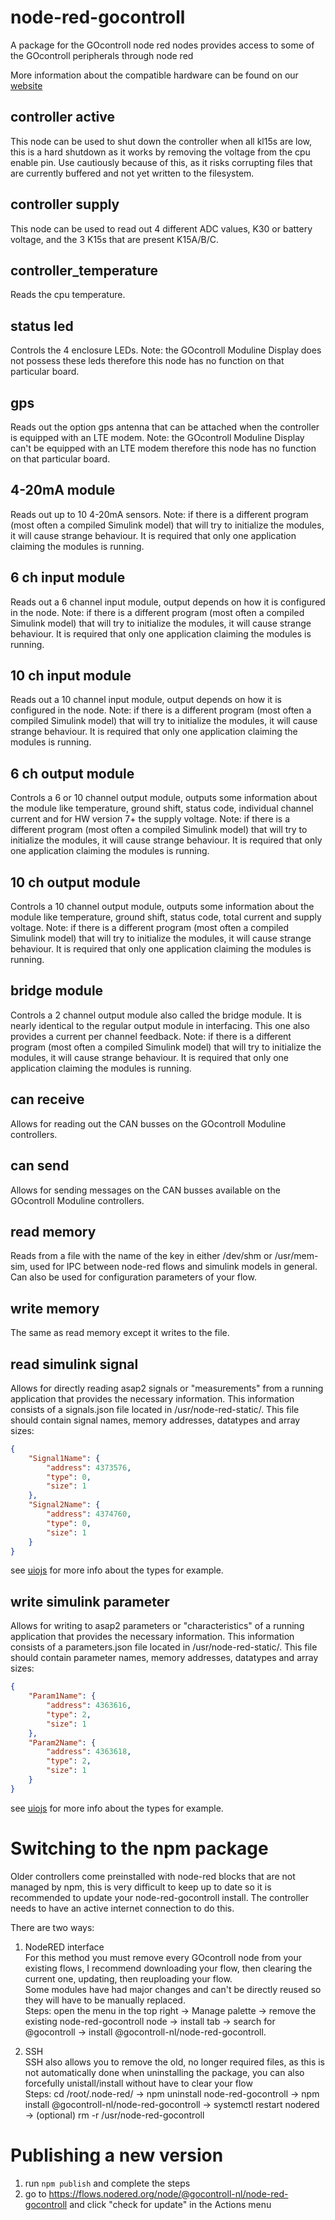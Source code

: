# node-red-gocontroll
A package for the GOcontroll node red nodes
provides access to some of the GOcontroll peripherals through node red

More information about the compatible hardware can be found on our [website](https://gocontroll.com/products/)

## controller active
This node can be used to shut down the controller when all kl15s are low, this is a hard shutdown as it works by removing the voltage from the cpu enable pin.
Use cautiously because of this, as it risks corrupting files that are currently buffered and not yet written to the filesystem.

## controller supply
This node can be used to read out 4 different ADC values, K30 or battery voltage, and the 3 K15s that are present K15A/B/C.

## controller_temperature
Reads the cpu temperature.

## status led
Controls the 4 enclosure LEDs.
Note: the GOcontroll Moduline Display does not possess these leds therefore this node has no function on that particular board.

## gps
Reads out the option gps antenna that can be attached when the controller is equipped with an LTE modem.
Note: the GOcontroll Moduline Display can't be equipped with an LTE modem therefore this node has no function on that particular board.

## 4-20mA module
Reads out up to 10 4-20mA sensors.
Note: if there is a different program (most often a compiled Simulink model) that will try to initialize the modules, it will cause strange behaviour.
It is required that only one application claiming the modules is running.

## 6 ch input module
Reads out a 6 channel input module, output depends on how it is configured in the node.
Note: if there is a different program (most often a compiled Simulink model) that will try to initialize the modules, it will cause strange behaviour.
It is required that only one application claiming the modules is running.

## 10 ch input module
Reads out a 10 channel input module, output depends on how it is configured in the node.
Note: if there is a different program (most often a compiled Simulink model) that will try to initialize the modules, it will cause strange behaviour.
It is required that only one application claiming the modules is running.

## 6 ch output module
Controls a 6 or 10 channel output module, outputs some information about the module like temperature, ground shift, status code, individual channel current and for HW version 7+ the supply voltage.
Note: if there is a different program (most often a compiled Simulink model) that will try to initialize the modules, it will cause strange behaviour.
It is required that only one application claiming the modules is running.

## 10 ch output module
Controls a 10 channel output module, outputs some information about the module like temperature, ground shift, status code, total current and supply voltage.
Note: if there is a different program (most often a compiled Simulink model) that will try to initialize the modules, it will cause strange behaviour.
It is required that only one application claiming the modules is running.

## bridge module
Controls a 2 channel output module also called the bridge module. It is nearly identical to the regular output module in interfacing.
This one also provides a current per channel feedback.
Note: if there is a different program (most often a compiled Simulink model) that will try to initialize the modules, it will cause strange behaviour.
It is required that only one application claiming the modules is running.

## can receive
Allows for reading out the CAN busses on the GOcontroll Moduline controllers.

## can send
Allows for sending messages on the CAN busses available on the GOcontroll Moduline controllers.

## read memory
Reads from a file with the name of the key in either /dev/shm or /usr/mem-sim, used for IPC between node-red flows and simulink models in general.
Can also be used for configuration parameters of your flow.

## write memory
The same as read memory except it writes to the file.

## read simulink signal
Allows for directly reading asap2 signals or "measurements" from a running application that provides the necessary information.
This information consists of a signals.json file located in /usr/node-red-static/.
This file should contain signal names, memory addresses, datatypes and array sizes:
``` json
{
    "Signal1Name": {
        "address": 4373576,
        "type": 0,
        "size": 1
    },
    "Signal2Name": {
        "address": 4374760,
        "type": 0,
        "size": 1
    }
}
```
see [uiojs](https://www.npmjs.com/package/uiojs) for more info about the types for example.

## write simulink parameter
Allows for writing to asap2 parameters or "characteristics" of a running application that provides the necessary information.
This information consists of a parameters.json file located in /usr/node-red-static/.
This file should contain parameter names, memory addresses, datatypes and array sizes:
``` json
{
    "Param1Name": {
        "address": 4363616,
        "type": 2,
        "size": 1
    },
	"Param2Name": {
        "address": 4363618,
        "type": 2,
        "size": 1
    }
}
```
see [uiojs](https://www.npmjs.com/package/uiojs) for more info about the types for example.

# Switching to the npm package

Older controllers come preinstalled with node-red blocks that are not managed by npm, this is very difficult to keep up to date so it is recommended to update your node-red-gocontroll install.
The controller needs to have an active internet connection to do this.

There are two ways:
1. NodeRED interface  
For this method you must remove every GOcontroll node from your existing flows, I recommend downloading your flow, then clearing the current one, updating, then reuploading your flow.  
Some modules have had major changes and can't be directly reused so they will have to be manually replaced.  
Steps: open the menu in the top right -> Manage palette -> remove the existing node-red-gocontroll node -> install tab -> search for @gocontroll -> install @gocontroll-nl/node-red-gocontroll.

2. SSH  
SSH also allows you to remove the old, no longer required files, as this is not automatically done when uninstalling the package, you can also forcefully unistall/install without have to clear your flow  
Steps: cd /root/.node-red/ -> npm uninstall node-red-gocontroll -> npm install @gocontroll-nl/node-red-gocontroll -> systemctl restart nodered -> (optional) rm -r /usr/node-red-gocontroll

# Publishing a new version

1. run `npm publish` and complete the steps
2. go to https://flows.nodered.org/node/@gocontroll-nl/node-red-gocontroll and click "check for update" in the Actions menu

